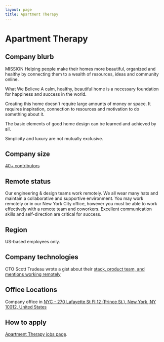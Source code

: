 ```yaml
---
layout: page
title: Apartment Therapy
---
```


# Apartment Therapy

## Company blurb

MISSION
Helping people make their homes more beautiful, organized and healthy by connecting them to a wealth of resources, ideas and community online.

What We Believe
A calm, healthy, beautiful home is a necessary foundation for happiness and success in the world.

Creating this home doesn't require large amounts of money or space. It requires inspiration, connection to resources and motivation to do something about it.

The basic elements of good home design can be learned and achieved by all.

Simplicity and luxury are not mutually exclusive.

## Company size

[40+ contributors](http://www.apartmenttherapy.com/team)

## Remote status

Our engineering & design teams work remotely. We all wear many hats and maintain a collaborative and supportive environment. You may work remotely or in our New York City office, however you must be able to work effectively with a remote team and coworkers. Excellent communication skills and self-direction are critical for success.

## Region

US-based employees only.

## Company technologies

CTO Scott Trudeau wrote a gist about their [stack, product team, and mentions working remotely](https://gist.github.com/sstrudeau/f563dc72739e9e047de5)

## Office Locations

Company office in [NYC - 270 Lafayette St Fl 12 (Prince St.), New York, NY 10012, United States](https://www.google.com/maps/place/Apartment+Therapy/@40.7240504,-73.9965837,20z/data=!4m7!1m4!3m3!1s0x89c27c75f5d73d85:0x4fd9ab773fad77d1!2sProject+Real+Apartment+Treatment,+55+N+Ocean+Ave+%23+2,+Freeport,+NY+11520!3b1!3m1!1s0x0000000000000000:0x9f96cb380f7dbcf7)

## How to apply

[Apartment Therapy jobs page](http://www.apartmenttherapy.com/jobs).

